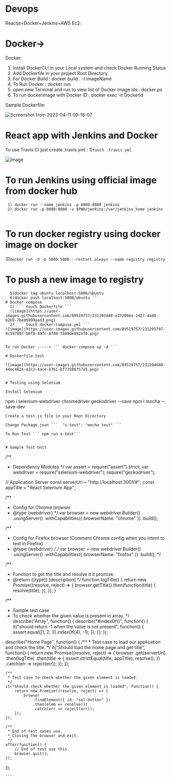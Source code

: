 # Devops


Reactjs+Docker+Jenkins+AWS Ec2:


# Docker->
Docker:
   1) Install DockerCLI in your Local system and check Docker Running Status
   2) Add Dockerfile in your project Root Directory
   3) For Docker Build : docker build . -t imageName
   4) To Run Docker : docker run <imageName>
   5) open new Terminal and run to view list of Docker image ids : docker ps
   6) To run dockerimage with Docker ID : docker exec -it DockerId
  
Sample Dockerfile:
 
![Screenshot from 2023-04-11 09-18-07](https://user-images.githubusercontent.com/89519757/231051220-33e61359-91ee-4970-b07c-c949d62c0479.png)

 # React app with Jenkins and Docker
  
 To use Travis CI just create .travis.yml :
  1)``` touch .travis.yml ```
  
  ![image](https://user-images.githubusercontent.com/89519757/231173660-8408a7fa-24d4-4df6-953f-24d6e27884b9.png)

   
 # To run Jenkins using official image from docker hub
   
```   
 1) docker run --name jenkins -p 8080:8080 jenkins
 2) docker run -p 8080:8080 -v $PWD/jenkins:/var/jenkins_home jenkins
	
```
# To run docker registry using docker image on docker
   3)``` docker run -d -p 5000:5000 --restart always --name registry registry ```
   
   
 # To push a new image to registry
   
 ```  4) docker pull ubuntu
   5)docker tag ubuntu localhost:5000/ubuntu
   6)docker push localhost:5000/ubuntu ```
# Docker compose
   1) ``` touch Dockerfile ```
   ![image](https://user-images.githubusercontent.com/89519757/231203488-e37208ee-1d27-4a40-b2b9-7be06999aad3.png)
   2) ``` touch docker-compose.yml ```
![image](https://user-images.githubusercontent.com/89519757/231203797-9c587897-b0f8-497c-8f46-fb89de892ef0.png)

   
 To run Docker -----> ``` docker-compose up -d ```
   
 # Dockerfile.test
  
 ![image](https://user-images.githubusercontent.com/89519757/231204688-44ec4824-e2c2-4ace-b761-bf73586757e5.png)

   
 # Testing using Selenium
 
 Install Selenium 
   ```
   npm i selenium-webdriver chromedriver geckodriver --save
   npm i mocha --save-dev
  ```
 Create a test.js file in your Root Directory
   
 Change Package.json ```  "s-test": "mocha test" ```
 
 To Run Test ``` npm run s-test```
 
 
 # Sample Test Unit
 ```
 /**
 * Dependency Modules
 */
var assert = require("assert").strict;
var webdriver = require("selenium-webdriver");
require("geckodriver");

// Application Server
const serverUri = "http://localhost:3001/#";
const appTitle = "React Selenium App";

/**
 * Config for Chrome browser
 * @type {webdriver}
 */
var browser = new webdriver.Builder()
	.usingServer()
	.withCapabilities({ browserName: "chrome" })
	.build();

/**
 * Config for Firefox browser (Comment Chrome config when you intent to test in Firefox)
 * @type {webdriver}
 */
/*
var browser = new webdriver.Builder()
	.usingServer()
	.withCapabilities({ browserName: "firefox" })
	.build();
 */

/**
 * Function to get the title and resolve it it promise.
 * @return {[type]} [description]
 */
function logTitle() {
	return new Promise((resolve, reject) => {
		browser.getTitle().then(function(title) {
			resolve(title);
		});
	});
}

/**
 * Sample test case
 * To check whether the given value is present in array.
 */
describe("Array", function() {
	describe("#indexOf()", function() {
		it("should return -1 when the value is not present", function() {
			assert.equal([1, 2, 3].indexOf(4), -1);
		});
	});
});

describe("Home Page", function() {
	/**
	 * Test case to load our application and check the title.
	 */
	it("Should load the home page and get title", function() {
		return new Promise((resolve, reject) => {
			browser
				.get(serverUri)
				.then(logTitle)
				.then(title => {
					assert.strictEqual(title, appTitle);
					resolve();
				})
				.catch(err => reject(err));
		});
	});

	/**
	 * Test case to check whether the given element is loaded.
	 */
	it("Should check whether the given element is loaded", function() {
		return new Promise((resolve, reject) => {
			browser
				.findElement({ id: "sel-button" })
				.then(elem => resolve())
				.catch(err => reject(err));
		});
	});

	/**
	 * End of test cases use.
	 * Closing the browser and exit.
	 */
	after(function() {
		// End of test use this.
		browser.quit();
	});
});
   
	```
